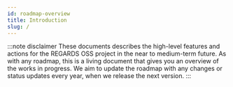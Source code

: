 ```yaml
---
id: roadmap-overview
title: Introduction
slug: /
---
```



:::note disclaimer
These documents describes the high-level features and actions for the REGARDS OSS project in the near to medium-term future.
As with any roadmap, this is a living document that gives you an overview of the works in progress. We aim to update the roadmap with any changes or status updates every year, when we release the next version.
:::
